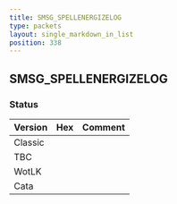 ```yaml
---
title: SMSG_SPELLENERGIZELOG
type: packets
layout: single_markdown_in_list
position: 338
---
```


## SMSG_SPELLENERGIZELOG

### Status

Version | Hex | Comment
---------- | ---------- | ---------- 
Classic |  |  
TBC |  |  
WotLK |  |  
Cata |  |  
